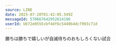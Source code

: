 ```yaml
---
source: LINE
date: 2025-07-20T01:42:05.549Z
messageId: 570667642952614196
userId: Ub72e0555cbf4df6c5440b4dc7993c71d
---
```


勝ちは勝ちで嬉しいが自滅待ちのおもしろくない試合